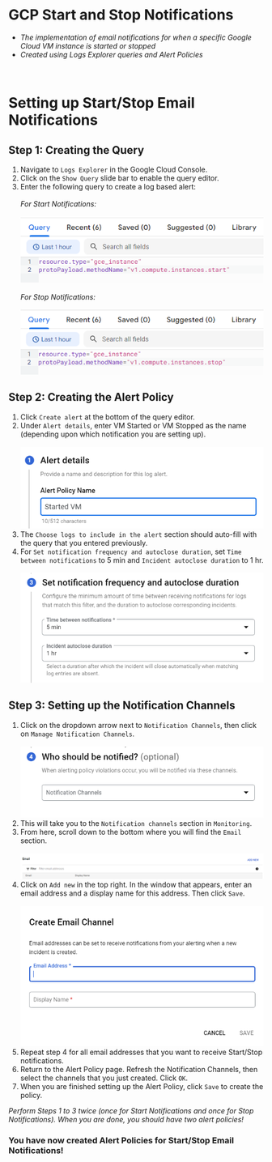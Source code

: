 # GCP Start and Stop Notifications
- *The implementation of email notifications for when a specific Google Cloud VM instance is started or stopped*
- *Created using Logs Explorer queries and Alert Policies*

<br>

# Setting up Start/Stop Email Notifications

## Step 1: Creating the Query
1. Navigate to `Logs Explorer` in the Google Cloud Console.
2. Click on the `Show Query` slide bar to enable the query editor.
3. Enter the following query to create a log based alert: <br><br>
*For Start Notifications:* <br><br>
![Start Query](/Images/Queries/StartQuery.png) <br><br>
*For Stop Notifications:* <br><br>
![Stop Query](/Images/Queries/StopQuery.png)<br>

## Step 2: Creating the Alert Policy
1. Click `Create alert` at the bottom of the query editor.
2. Under `Alert details`, enter VM Started or VM Stopped as the name (depending upon which notification you are setting up). <br><br>
![Alert Details](/Images/AlertPolicy/AlertDetails.png)
3. The `Choose logs to include in the alert` section should auto-fill with the query that you entered previously.
4. For `Set notification frequency and autoclose duration`, set `Time between notifications` to 5 min and `Incident autoclose duration` to 1 hr. <br><br>
![Notification Frequency](/Images/AlertPolicy/NotificationFrequency.png)<br>

## Step 3: Setting up the Notification Channels
1. Click on the dropdown arrow next to `Notification Channels`, then click on `Manage Notification Channels`. <br><br>
![Notification Channels](/Images/NotificationChannels/NotificationChannels.png)
2. This will take you to the `Notification channels` section in `Monitoring`.
3. From here, scroll down to the bottom where you will find the `Email` section. <br><br>
![Email Section](/Images/NotificationChannels/EmailSection.png)
4. Click on `Add new` in the top right. In the window that appears, enter an email address and a display name for this address. Then click `Save`. <br><br>
![Create Email](/Images/NotificationChannels/CreateEmail.png)
5. Repeat step 4 for all email addresses that you want to receive Start/Stop notifications.
6. Return to the Alert Policy page. Refresh the Notification Channels, then select the channels that you just created. Click `OK`.
7. When you are finished setting up the Alert Policy, click `Save` to create the policy.

*Perform Steps 1 to 3 twice (once for Start Notifications and once for Stop Notifications).
When you are done, you should have two alert policies!*

### You have now created Alert Policies for Start/Stop Email Notifications!